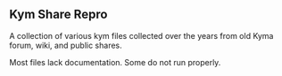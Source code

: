 ## Kym Share Repro

A collection of various kym files collected over the years from old Kyma forum, wiki, and public shares.

Most files lack documentation.  Some do not run properly.  
